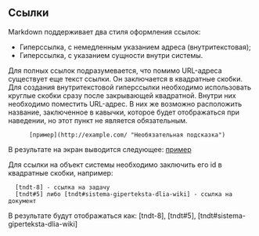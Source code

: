 ## Ссылки
Markdown поддерживает два стиля оформления ссылок:

- Гиперссылка, с немедленным указанием адреса (внутритекстовая);
- Гиперссылка, с указанием сущности внутри системы.

Для полных ссылок подразумевается, что помимо URL-адреса существует еще текст ссылки. Он заключается в квадратные скобки. Для создания
внутритекстовой гиперссылки необходимо использовать круглые скобки сразу после закрывающей квадратной. Внутри них
необходимо поместить URL-адрес. В них же возможно расположить название, заключенное в кавычки, которое будет
отображаться при наведении, но этот пункт не является обязательным.
```
      [пример](http://example.com/ "Необязательная подсказка")
```
В результате на экран выводится следующее:
[пример](http://example.com/ "Необязательная подсказка")

Для ссылки на объект системы необходимо заключить его id в квадратные скобки, например:

      [tndt-8] - ссылка на задачу
      [tndt#5] либо [tndt#sistema-giperteksta-dlia-wiki] - ссылка на документ

В результате будут отображаться как: [tndt-8], [tndt#5], [tndt#sistema-giperteksta-dlia-wiki]

